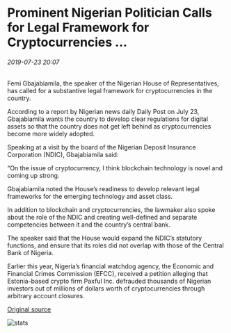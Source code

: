 # Prominent Nigerian Politician Calls for Legal Framework for Cryptocurrencies ...

###### 2019-07-23 20:07

Femi Gbajabiamila, the speaker of the Nigerian House of Representatives, has called for a substantive legal framework for cryptocurrencies in the country.

According to a report by Nigerian news daily Daily Post on July 23, Gbajabiamila wants the country to develop clear regulations for digital assets so that the country does not get left behind as cryptocurrencies become more widely adopted.

Speaking at a visit by the board of the Nigerian Deposit Insurance Corporation (NDIC), Gbajabiamila said:

“On the issue of cryptocurrency, I think blockchain technology is novel and coming up strong.

Gbajabiamila noted the House’s readiness to develop relevant legal frameworks for the emerging technology and asset class.

In addition to blockchain and cryptocurrencies, the lawmaker also spoke about the role of the NDIC and creating well-defined and separate competencies between it and the country’s central bank.

The speaker said that the House would expand the NDIC’s statutory functions, and ensure that its roles did not overlap with those of the Central Bank of Nigeria.

Earlier this year, Nigeria’s financial watchdog agency, the Economic and Financial Crimes Commission (EFCC), received a petition alleging that Estonia-based crypto firm Paxful Inc. defrauded thousands of Nigerian investors out of millions of dollars worth of cryptocurrencies through arbitrary account closures.

[Original source](https://cointelegraph.com/news/prominent-nigerian-politician-calls-for-legal-framework-for-cryptocurrencies)

![stats](https://c.statcounter.com/11760860/0/a89fa40b/1/ "stats")